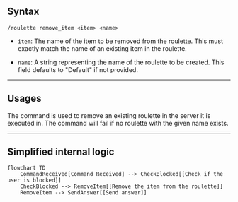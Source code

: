 ## Syntax
`/roulette remove_item <item> <name>`

- `item`: The name of the item to be removed from the roulette. This must
          exactly match the name of an existing item in the roulette.

- `name`: A string representing the name of the roulette to be created. This field
          defaults to "Default" if not provided.

---

## Usages
The command is used to remove an existing roulette in the server it is executed
in. The command will fail if no roulette with the given name exists.

---

## Simplified internal logic
```mermaid
flowchart TD
    CommandReceived[Command Received] --> CheckBlocked[[Check if the user is blocked]]
    CheckBlocked --> RemoveItem[[Remove the item from the roulette]]
    RemoveItem --> SendAnswer[[Send answer]]
```